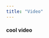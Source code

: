 ```yaml
---
title: "Video"
---
```


#### cool video

<div data-type="youtube" data-video-id="bTqVqk7FSmY"></div>
